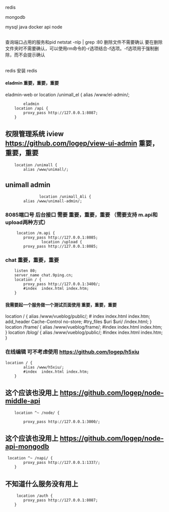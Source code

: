 redis

mongodb

mysql
java
docker
api
node
##
查询端口占用的服务和pid 
netstat -nlp | grep :80
删除文件不需要确认
要在删除文件夹时不需要确认，可以使用rm命令的-r选项结合-f选项。-f选项用于强制删除，而不会提示确认

## 
redis  安装  redis



#### eladmin 重要，重要，重要
eladmin-web or 
        location /unimall_el {
            alias /www/el-admin/;

            eladmin
        location /api {
            proxy_pass http://127.0.0.1:8087;
        }


## 权限管理系统  iview https://github.com/logep/view-ui-admin  重要，重要，重要
        location /unimall {
            alias /www/unimall/;
##  unimall admin
                   location /unimall_Ali {
            alias /www/unimall-admin/;

###  8085端口号 后台接口 需要   重要，重要，重要 （需要支持 m.api和upload两种方式）
         location /m.api {
            proxy_pass http://127.0.0.1:8085;
                    location /upload {
            proxy_pass http://127.0.0.1:8085;
### chat 重要，重要，重要
        listen 80;
        server_name chat.9ping.cn;
        location / {
            proxy_pass http://127.0.0.1:3400/;
            #index  index.html index.htm;
        }

#### 我需要起一个服务做一个测试页面使用 重要，重要，重要
  location / {
            alias /www/vueblog/public/;
            # index index.html index.htm;
            add_header Cache-Control no-store;
            #try_files $uri $uri/ /index.html;
        }
        location /frame/ {
            alias /www/vueblog/frame/;
            #index  index.html index.htm;
        }
        location /blog/ {
            alias /www/vueblog/public/;
            #index  index.html index.htm;
        }






### 在线编辑 可不考虑使用 https://github.com/logep/h5xiu
    location / {
            alias /www/h5xiu/;
            #index  index.html index.htm;
        }
## 这个应该也没用上 https://github.com/logep/node-middle-api

        location ^~ /node/ {

            proxy_pass http://127.0.0.1:3000/;

## 这个应该也没用上 https://github.com/logep/node-api-mongodb
     location ^~ /napi/ {
            proxy_pass http://127.0.0.1:1337/;
        } 
## 不知道什么服务没有用上
         location /auth {
            proxy_pass http://127.0.0.1:8087;
        }
